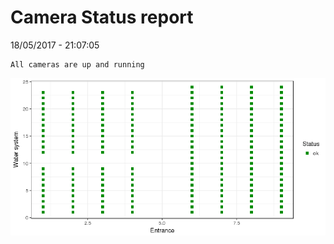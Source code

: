 Camera Status report
================
18/05/2017 - 21:07:05

    All cameras are up and running

![](camreport_files/figure-markdown_github/unnamed-chunk-2-1.png)
